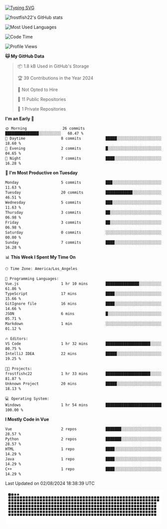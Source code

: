 <!--
**frostfish22/frostfish22** is a ✨ _special_ ✨ repository because its `README.md` (this file) appears on your GitHub profile.

Here are some ideas to get you started:

- 🔭 I’m currently working on ...
- 🌱 I’m currently learning ...
- 👯 I’m looking to collaborate on ...
- 🤔 I’m looking for help with ...
- 💬 Ask me about ...
- 📫 How to reach me: ...
- 😄 Pronouns: ...
- ⚡ Fun fact: ...
-->
[![Typing SVG](https://readme-typing-svg.demolab.com?font=Fira+Code&pause=1000&random=false&width=435&lines=%E5%B0%8F%E9%99%88%E5%90%8C%E5%AD%A6%E7%A5%9D%E4%BD%A0%E7%BC%96%E7%A0%81%E6%84%89%E5%BF%AB%F0%9F%8C%88%F0%9F%A4%AD)](https://git.io/typing-svg)

![frostfish22's GitHub stats](https://github-readme-stats.vercel.app/api?username=frostfish22&bg_color=30,e96443,904e95&title_color=fff&text_color=fff)

![Most Used Languages](https://github-readme-stats.vercel.app/api/top-langs/?username=frostfish22&theme=dark&layout=compact)

<!--START_SECTION:waka-->
![Code Time](http://img.shields.io/badge/Code%20Time-26%20hrs%2052%20mins-blue)

![Profile Views](http://img.shields.io/badge/Profile%20Views-14-blue)

**🐱 My GitHub Data** 

> 📦 1.8 kB Used in GitHub's Storage 
 > 
> 🏆 39 Contributions in the Year 2024
 > 
> 🚫 Not Opted to Hire
 > 
> 📜 11 Public Repositories 
 > 
> 🔑 1 Private Repositories 
 > 
**I'm an Early 🐤** 

```text
🌞 Morning                26 commits          ███████████████░░░░░░░░░░   60.47 % 
🌆 Daytime                8 commits           █████░░░░░░░░░░░░░░░░░░░░   18.60 % 
🌃 Evening                2 commits           █░░░░░░░░░░░░░░░░░░░░░░░░   04.65 % 
🌙 Night                  7 commits           ████░░░░░░░░░░░░░░░░░░░░░   16.28 % 
```
📅 **I'm Most Productive on Tuesday** 

```text
Monday                   5 commits           ███░░░░░░░░░░░░░░░░░░░░░░   11.63 % 
Tuesday                  20 commits          ████████████░░░░░░░░░░░░░   46.51 % 
Wednesday                5 commits           ███░░░░░░░░░░░░░░░░░░░░░░   11.63 % 
Thursday                 3 commits           ██░░░░░░░░░░░░░░░░░░░░░░░   06.98 % 
Friday                   3 commits           ██░░░░░░░░░░░░░░░░░░░░░░░   06.98 % 
Saturday                 0 commits           ░░░░░░░░░░░░░░░░░░░░░░░░░   00.00 % 
Sunday                   7 commits           ████░░░░░░░░░░░░░░░░░░░░░   16.28 % 
```


📊 **This Week I Spent My Time On** 

```text
🕑︎ Time Zone: America/Los_Angeles

💬 Programming Languages: 
Vue.js                   1 hr 10 mins        ███████████████░░░░░░░░░░   61.86 % 
TypeScript               17 mins             ████░░░░░░░░░░░░░░░░░░░░░   15.66 % 
GitIgnore file           16 mins             ████░░░░░░░░░░░░░░░░░░░░░   14.66 % 
JSON                     6 mins              █░░░░░░░░░░░░░░░░░░░░░░░░   05.71 % 
Markdown                 1 min               ░░░░░░░░░░░░░░░░░░░░░░░░░   01.12 % 

🔥 Editors: 
VS Code                  1 hr 32 mins        ████████████████████░░░░░   80.75 % 
IntelliJ IDEA            22 mins             █████░░░░░░░░░░░░░░░░░░░░   19.25 % 

🐱‍💻 Projects: 
frostfishc22             1 hr 33 mins        ████████████████████░░░░░   81.87 % 
Unknown Project          20 mins             █████░░░░░░░░░░░░░░░░░░░░   18.13 % 

💻 Operating System: 
Windows                  1 hr 54 mins        █████████████████████████   100.00 % 
```

**I Mostly Code in Vue** 

```text
Vue                      2 repos             ███████░░░░░░░░░░░░░░░░░░   28.57 % 
Python                   2 repos             ███████░░░░░░░░░░░░░░░░░░   28.57 % 
HTML                     1 repo              ████░░░░░░░░░░░░░░░░░░░░░   14.29 % 
Java                     1 repo              ████░░░░░░░░░░░░░░░░░░░░░   14.29 % 
C++                      1 repo              ████░░░░░░░░░░░░░░░░░░░░░   14.29 % 
```




 Last Updated on 02/08/2024 18:38:39 UTC
<!--END_SECTION:waka-->

<picture>
  <source media="(prefers-color-scheme: dark)" srcset="https://raw.githubusercontent.com/frostfish22/frostfish22/output/github-contribution-grid-snake-dark.svg">
  <source media="(prefers-color-scheme: light)" srcset="https://raw.githubusercontent.com/frostfish22/frostfish22/output/github-contribution-grid-snake.svg">
  <img alt="github contribution grid snake animation" src="https://raw.githubusercontent.com/frostfish22/frostfish22/output/github-contribution-grid-snake.svg">
</picture>
